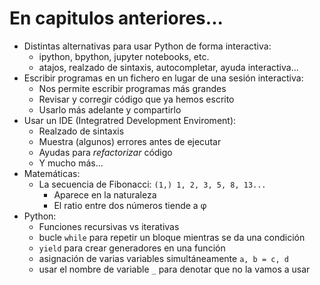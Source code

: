 # En capitulos anteriores...

- Distintas alternativas para usar Python de forma interactiva:
    - ipython, bpython, jupyter notebooks, etc.
    - atajos, realzado de sintaxis, autocompletar, ayuda interactiva...
- Escribir programas en un fichero en lugar de una sesión interactiva:
    - Nos permite escribir programas más grandes
    - Revisar y corregir código que ya hemos escrito
    - Usarlo más adelante y compartirlo
- Usar un IDE (Integratred Development Enviroment):
    - Realzado de sintaxis
    - Muestra (algunos) errores antes de ejecutar
    - Ayudas para *refactorizar* código
    - Y mucho más...
- Matemáticas:
    - La secuencia de Fibonacci: `(1,) 1, 2, 3, 5, 8, 13...`
        - Aparece en la naturaleza
        - El ratio entre dos números tiende a φ
- Python:
    - Funciones recursivas vs iterativas
    - bucle `while` para repetir un bloque mientras se da una condición
    - `yield` para crear generadores en una función
    - asignación de varias variables simultáneamente `a, b = c, d`
    - usar el nombre de variable `_` para denotar que no la vamos a usar
